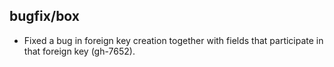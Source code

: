## bugfix/box

* Fixed a bug in foreign key creation together with fields that participate
  in that foreign key (gh-7652).
